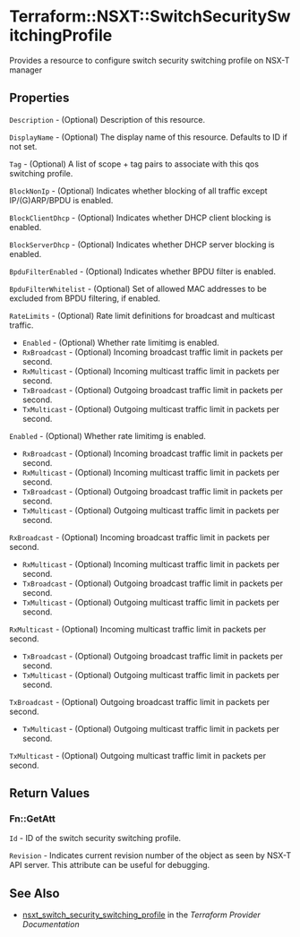 # Terraform::NSXT::SwitchSecuritySwitchingProfile

Provides a resource to configure switch security switching profile on NSX-T manager

## Properties

`Description` - (Optional) Description of this resource.

`DisplayName` - (Optional) The display name of this resource. Defaults to ID if not set.

`Tag` - (Optional) A list of scope + tag pairs to associate with this qos switching profile.

`BlockNonIp` - (Optional) Indicates whether blocking of all traffic except IP/(G)ARP/BPDU is enabled.

`BlockClientDhcp` - (Optional) Indicates whether DHCP client blocking is enabled.

`BlockServerDhcp` - (Optional) Indicates whether DHCP server blocking is enabled.

`BpduFilterEnabled` - (Optional) Indicates whether BPDU filter is enabled.

`BpduFilterWhitelist` - (Optional) Set of allowed MAC addresses to be excluded from BPDU filtering, if enabled.

`RateLimits` - (Optional) Rate limit definitions for broadcast and multicast traffic.
* `Enabled` - (Optional) Whether rate limitimg is enabled.
* `RxBroadcast` - (Optional) Incoming broadcast traffic limit in packets per second.
* `RxMulticast` - (Optional) Incoming multicast traffic limit in packets per second.
* `TxBroadcast` - (Optional) Outgoing broadcast traffic limit in packets per second.
* `TxMulticast` - (Optional) Outgoing multicast traffic limit in packets per second.

`Enabled` - (Optional) Whether rate limitimg is enabled.
* `RxBroadcast` - (Optional) Incoming broadcast traffic limit in packets per second.
* `RxMulticast` - (Optional) Incoming multicast traffic limit in packets per second.
* `TxBroadcast` - (Optional) Outgoing broadcast traffic limit in packets per second.
* `TxMulticast` - (Optional) Outgoing multicast traffic limit in packets per second.

`RxBroadcast` - (Optional) Incoming broadcast traffic limit in packets per second.
* `RxMulticast` - (Optional) Incoming multicast traffic limit in packets per second.
* `TxBroadcast` - (Optional) Outgoing broadcast traffic limit in packets per second.
* `TxMulticast` - (Optional) Outgoing multicast traffic limit in packets per second.

`RxMulticast` - (Optional) Incoming multicast traffic limit in packets per second.
* `TxBroadcast` - (Optional) Outgoing broadcast traffic limit in packets per second.
* `TxMulticast` - (Optional) Outgoing multicast traffic limit in packets per second.

`TxBroadcast` - (Optional) Outgoing broadcast traffic limit in packets per second.
* `TxMulticast` - (Optional) Outgoing multicast traffic limit in packets per second.

`TxMulticast` - (Optional) Outgoing multicast traffic limit in packets per second.


## Return Values

### Fn::GetAtt

`Id` - ID of the switch security switching profile.

`Revision` - Indicates current revision number of the object as seen by NSX-T API server. This attribute can be useful for debugging.

## See Also

* [nsxt_switch_security_switching_profile](https://www.terraform.io/docs/providers/nsxt/r/switch_security_switching_profile.html) in the _Terraform Provider Documentation_